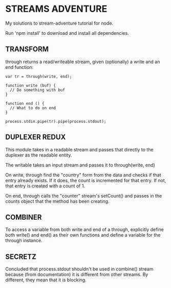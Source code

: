 STREAMS ADVENTURE
=================

My solutions to stream-adventure tutorial for node.

Run 'npm install' to download and install all dependencies.

TRANSFORM
---------

through returns a read/writeable stream, given (optionally)
a write and an end function:

~~~
var tr = through(write, end);

function write (buf) {
  // Do something with buf
}

function end () {
  // What to do on end
}

process.stdin.pipe(tr).pipe(process.stdout);
~~~


DUPLEXER REDUX
--------------

This module takes in a readable stream and passes that directly to the
duplexer as the readable entity.

The writable takes an input stream and passes it to through(write, end)

On write, through find the "country" form from the data and checks if
that entry already exists.  If it does, the count is incremented for
that entry.  If not, that entry is created with a count of 1.

On end, through calls the "counter" stream's setCount() and passes in
the counts object that the method has been creating.


COMBINER
--------

To access a variable from both write and end of a through, explicitly
define both write() and end() as their own functions and define a
variable for the through instance.


SECRETZ
-------

Concluded that process.stdout shouldn't be used in combine()
stream because (from documentation) it is different from other
streams.  By different, they mean that it is blocking.
